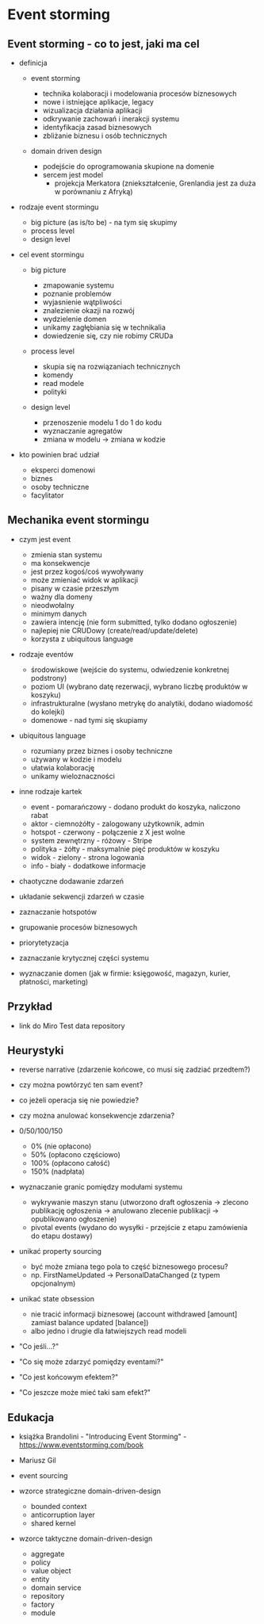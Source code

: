 # Event storming

## Event storming - co to jest, jaki ma cel

- definicja

  - event storming

    - technika kolaboracji i modelowania procesów biznesowych
    - nowe i istniejące aplikacje, legacy
    - wizualizacja działania aplikacji
    - odkrywanie zachowań i inerakcji systemu
    - identyfikacja zasad biznesowych
    - zbliżanie biznesu i osób technicznych

  - domain driven design
    - podejście do oprogramowania skupione na domenie
    - sercem jest model
      - projekcja Merkatora (zniekształcenie, Grenlandia jest za duża w porównaniu z Afryką)

- rodzaje event stormingu

  - big picture (as is/to be) - na tym się skupimy
  - process level
  - design level

- cel event stormingu

  - big picture

    - zmapowanie systemu
    - poznanie problemów
    - wyjasnienie wątpliwości
    - znalezienie okazji na rozwój
    - wydzielenie domen
    - unikamy zagłębiania się w technikalia
    - dowiedzenie się, czy nie robimy CRUDa

  - process level

    - skupia się na rozwiązaniach technicznych
    - komendy
    - read modele
    - polityki

  - design level
    - przenoszenie modelu 1 do 1 do kodu
    - wyznaczanie agregatów
    - zmiana w modelu -> zmiana w kodzie

- kto powinien brać udział
  - eksperci domenowi
  - biznes
  - osoby techniczne
  - facylitator

## Mechanika event stormingu

- czym jest event

  - zmienia stan systemu
  - ma konsekwencje
  - jest przez kogoś/coś wywoływany
  - może zmieniać widok w aplikacji
  - pisany w czasie przeszłym
  - ważny dla domeny
  - nieodwołalny
  - minimym danych
  - zawiera intencję (nie form submitted, tylko dodano ogłoszenie)
  - najlepiej nie CRUDowy (create/read/update/delete)
  - korzysta z ubiquitous language

- rodzaje eventów

  - środowiskowe (wejście do systemu, odwiedzenie konkretnej podstrony)
  - poziom UI (wybrano datę rezerwacji, wybrano liczbę produktów w koszyku)
  - infrastrukturalne (wysłano metrykę do analytiki, dodano wiadomość do kolejki)
  - domenowe - nad tymi się skupiamy

- ubiquitous language

  - rozumiany przez biznes i osoby techniczne
  - używany w kodzie i modelu
  - ułatwia kolaborację
  - unikamy wieloznaczności

- inne rodzaje kartek

  - event - pomarańczowy - dodano produkt do koszyka, naliczono rabat
  - aktor - ciemnożółty - zalogowany użytkownik, admin
  - hotspot - czerwony - połączenie z X jest wolne
  - system zewnętrzny - różowy - Stripe
  - polityka - żółty - maksymalnie pięć produktów w koszyku
  - widok - zielony - strona logowania
  - info - biały - dodatkowe informacje

- chaotyczne dodawanie zdarzeń

- układanie sekwencji zdarzeń w czasie

- zaznaczanie hotspotów

- grupowanie procesów biznesowych

- priorytetyzacja

- zaznaczanie krytycznej części systemu

- wyznaczanie domen (jak w firmie: księgowość, magazyn, kurier, płatności, marketing)

## Przykład

- link do Miro Test data repository

## Heurystyki

- reverse narrative (zdarzenie końcowe, co musi się zadziać przedtem?)

- czy można powtórzyć ten sam event?

- co jeżeli operacja się nie powiedzie?

- czy można anulować konsekwencje zdarzenia?

- 0/50/100/150

  - 0% (nie opłacono)
  - 50% (opłacono częściowo)
  - 100% (opłacono całość)
  - 150% (nadpłata)

- wyznaczanie granic pomiędzy modułami systemu

  - wykrywanie maszyn stanu (utworzono draft ogłoszenia -> zlecono publikację ogłoszenia -> anulowano zlecenie publikacji -> opublikowano ogłoszenie)
  - pivotal events (wydano do wysyłki - przejście z etapu zamówienia do etapu dostawy)

- unikać property sourcing

  - być może zmiana tego pola to część biznesowego procesu?
  - np. FirstNameUpdated -> PersonalDataChanged (z typem opcjonalnym)

- unikać state obsession

  - nie tracić informacji biznesowej (account withdrawed [amount] zamiast balance updated [balance])
  - albo jedno i drugie dla łatwiejszych read modeli

- "Co jeśli...?"
- "Co się może zdarzyć pomiędzy eventami?"

- "Co jest końcowym efektem?"
- "Co jeszcze może mieć taki sam efekt?"

## Edukacja

- książka Brandolini - "Introducing Event Storming" - https://www.eventstorming.com/book

- Mariusz Gil

- event sourcing

- wzorce strategiczne domain-driven-design

  - bounded context
  - anticorruption layer
  - shared kernel

- wzorce taktyczne domain-driven-design
  - aggregate
  - policy
  - value object
  - entity
  - domain service
  - repository
  - factory
  - module
